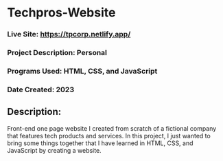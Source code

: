 # Techpros-Website

### Live Site: https://tpcorp.netlify.app/

### Project Description: Personal
### Programs Used: HTML, CSS, and JavaScript
### Date Created: 2023

## Description:
Front-end one page website I created from scratch of a fictional company that features tech products and services. In this project, I just wanted to bring some things together
that I have learned in HTML, CSS, and JavaScript by creating a website.
